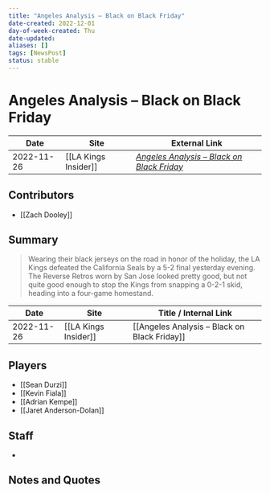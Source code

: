 ```yaml
---
title: "Angeles Analysis – Black on Black Friday"
date-created: 2022-12-01
day-of-week-created: Thu
date-updated: 
aliases: []
tags: [NewsPost]
status: stable
---
```


# Angeles Analysis – Black on Black Friday

| Date       | Site                 | External Link                                                                                                               |
| ---------- | -------------------- | --------------------------------------------------------------------------------------------------------------------------- |
| 2022-11-26 | [[LA Kings Insider]] | [*Angeles Analysis – Black on Black Friday*](https://lakingsinsider.com/2022/11/26/angeles-analysis-black-on-black-friday/) |

## Contributors
- [[Zach Dooley]]

## Summary
> Wearing their black jerseys on the road in honor of the holiday, the LA Kings defeated the California Seals by a 5-2 final yesterday evening. The Reverse Retros worn by San Jose looked pretty good, but not quite good enough to stop the Kings from snapping a 0-2-1 skid, heading into a four-game homestand.

| Date       | Site                 | Title / Internal Link                        |
| ---------- | -------------------- | -------------------------------------------- |
| 2022-11-26 | [[LA Kings Insider]] | [[Angeles Analysis – Black on Black Friday]] |

## Players
- [[Sean Durzi]]
- [[Kevin Fiala]]
- [[Adrian Kempe]]
- [[Jaret Anderson-Dolan]]

## Staff
- 

## Notes and Quotes
> 

